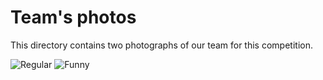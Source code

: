 Team's photos
====

This directory contains two photographs of our team for this competition.

![Regular](https://github.com/csvprobotica/RoSGhost/blob/main/t-photos/RoSGhost_Team-1.jpg)
![Funny](https://github.com/csvprobotica/RoSGhost/blob/main/t-photos/RoSGhost_Team-2.jpg)
